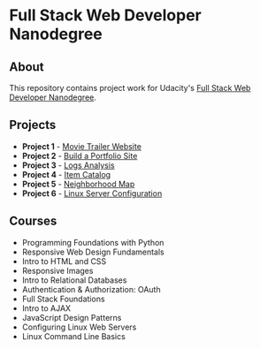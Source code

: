 # Full Stack Web Developer Nanodegree

## About
This repository contains project work for Udacity's [Full Stack Web Developer Nanodegree](https://www.udacity.com/course/full-stack-web-developer-nanodegree--nd004).

## Projects
- **Project 1** - [Movie Trailer Website](https://github.com/sh4rkfx/full-stack-web-developer/movie-trailer-website)
- **Project 2** - [Build a Portfolio Site](https://github.com/sh4rkfx/full-stack-web-developer/build-a-portfolio-site)
- **Project 3** - [Logs Analysis](https://github.com/sh4rkfx/full-stack-web-developer/logs-analysis)
- **Project 4** - [Item Catalog](https://github.com/sh4rkfx/full-stack-web-developer/item-catalog)
- **Project 5** - [Neighborhood Map](https://github.com/sh4rkfx/full-stack-web-developer/neighborhood-map)
- **Project 6** - [Linux Server Configuration](https://github.com/sh4rkfx/full-stack-web-developer/linux-server-configuration)

## Courses
- Programming Foundations with Python
- Responsive Web Design Fundamentals
- Intro to HTML and CSS
- Responsive Images
- Intro to Relational Databases
- Authentication & Authorization: OAuth
- Full Stack Foundations
- Intro to AJAX
- JavaScript Design Patterns
- Configuring Linux Web Servers
- Linux Command Line Basics
